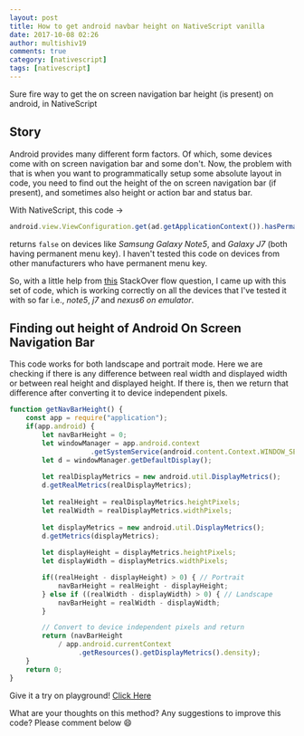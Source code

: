 ```yaml
---
layout: post
title: How to get android navbar height on NativeScript vanilla
date: 2017-10-08 02:26
author: multishiv19
comments: true
category: [nativescript]
tags: [nativescript]
---
```


Sure fire way to get the on screen navigation bar height (is present) on android, in NativeScript

## Story
Android provides many different form factors. Of which, some devices come with on screen navigation bar and some don't.
Now, the problem with that is when you want to programmatically setup some absolute layout in code, you need to 
find out the height of the on screen navigation bar (if present), and sometimes also height or action bar and status bar.

With NativeScript, this code -> 
```javascript
android.view.ViewConfiguration.get(ad.getApplicationContext()).hasPermanentMenuKey()
```
returns `false` on devices like _Samsung Galaxy Note5_, and _Galaxy J7_ (both having permanent menu key).
I haven't tested this code on devices from other manufacturers who have permanent menu key.

So, with a little help from [this](https://stackoverflow.com/questions/28983621/detect-soft-navigation-bar-availability-in-android-device-progmatically) StackOver flow question, I came up with this set of code, which is working correctly on all the devices that I've tested it with so far i.e., _note5_, _j7_ and _nexus6 on emulator_.

## Finding out height of Android On Screen Navigation Bar

This code works for both landscape and portrait mode. Here we are checking if there is any difference between
real width and displayed width or between real height and displayed height. If there is, then we return
that difference after converting it to device independent pixels.

```javascript
function getNavBarHeight() {
    const app = require("application");
    if(app.android) {
        let navBarHeight = 0;
        let windowManager = app.android.context
                    .getSystemService(android.content.Context.WINDOW_SERVICE);
        let d = windowManager.getDefaultDisplay();
        
        let realDisplayMetrics = new android.util.DisplayMetrics();
        d.getRealMetrics(realDisplayMetrics);
    
        let realHeight = realDisplayMetrics.heightPixels;
        let realWidth = realDisplayMetrics.widthPixels;
    
        let displayMetrics = new android.util.DisplayMetrics();
        d.getMetrics(displayMetrics);
    
        let displayHeight = displayMetrics.heightPixels;
        let displayWidth = displayMetrics.widthPixels;

        if((realHeight - displayHeight) > 0) { // Portrait
            navBarHeight = realHeight - displayHeight;
        } else if ((realWidth - displayWidth) > 0) { // Landscape
            navBarHeight = realWidth - displayWidth;
        }

        // Convert to device independent pixels and return
        return (navBarHeight 
            / app.android.currentContext
                 .getResources().getDisplayMetrics().density);
    }
    return 0;
}
```

Give it a try on playground!
[Click Here](https://play.nativescript.org/?template=play-js&id=fm0tzR4yf00jiNG2txIC0)

What are your thoughts on this method? Any suggestions to improve this code? Please comment below :smile:

